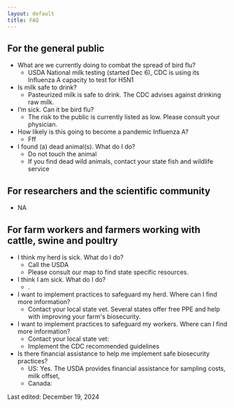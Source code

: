 ```yaml
---
layout: default
title: FAQ
---
```


## For the general public

* What are we currently doing to combat the spread of bird flu?  
  * USDA National milk testing (started Dec 6), CDC is using its Influenza A capacity to test for H5N1  
* Is milk safe to drink?  
  * Pasteurized milk is safe to drink. The CDC advises against drinking raw milk.  
* I’m sick. Can it be bird flu?  
  * The risk to the public is currently listed as low. Please consult your physician.  
* How likely is this going to become a pandemic Influenza A?  
  * Fff  
* I found (a) dead animal(s). What do I do?  
  * Do not touch the animal  
  * If you find dead wild animals, contact your state fish and wildlife service

## For researchers and the scientific community
* NA

## For farm workers and farmers working with cattle, swine and poultry

* I think my herd is sick. What do I do?  
  * Call the USDA
  * Please consult our map to find state specific resources. 
* I think I am sick. What do I do?  
  * .
* I want to implement practices to safeguard my herd. Where can I find more information?  
  * Contact your local state vet. Several states offer free PPE and help with improving your farm's biosecurity.
* I want to implement practices to safeguard my workers. Where can I find more information?  
  * Contact your local state vet:  
  * Implement the CDC recommended guidelines  
* Is there financial assistance to help me implement safe biosecurity practices?  
  * US: Yes. The USDA provides financial assistance for sampling costs, milk offset,   
  * Canada: 

Last edited: December 19, 2024  
